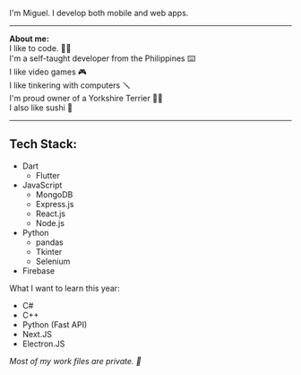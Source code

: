 I'm Miguel. I develop both mobile and web apps.<br>
<hr>

<b>About me:</b><br>
I like to code. 👨‍💻<br>
I'm a self-taught developer from the Philippines ⌨️<br> 
I like video games 🎮<br>
I like tinkering with computers 🪛<br> 
I'm proud owner of a Yorkshire Terrier 🐕‍🦺<br>
I also like sushi 🍣
<hr>


## Tech Stack:
- Dart
    - Flutter
- JavaScript
    - MongoDB
    - Express.js
    - React.js
    - Node.js
- Python
    - pandas
    - Tkinter
    - Selenium
- Firebase

What I want to learn this year:
- C#
- C++
- Python (Fast API)
- Next.JS
- Electron.JS

<i>Most of my work files are private. 🥷</i>
<!--
**gimwo/gimwo** is a ✨ _special_ ✨ repository because its `README.md` (this file) appears on your GitHub profile.

Here are some ideas to get you started:

- 🔭 I’m currently working on ...
- 🌱 I’m currently learning ...
- 👯 I’m looking to collaborate on ...
- 🤔 I’m looking for help with ...
- 💬 Ask me about ...
- 📫 How to reach me: ...
- 😄 Pronouns: ...
- ⚡ Fun fact: ...
-->
